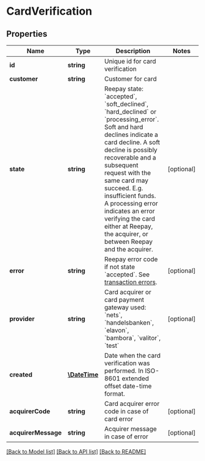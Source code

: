 # CardVerification

## Properties
Name | Type | Description | Notes
------------ | ------------- | ------------- | -------------
**id** | **string** | Unique id for card verification | 
**customer** | **string** | Customer for card | 
**state** | **string** | Reepay state: &#x60;accepted&#x60;, &#x60;soft_declined&#x60;, &#x60;hard_declined&#x60; or &#x60;processing_error&#x60;. Soft and hard declines indicate a card decline. A soft decline is possibly recoverable and a subsequent request with the same card may succeed. E.g. insufficient funds. A processing error indicates an error verifying the card either at Reepay, the acquirer, or between Reepay and the acquirer. | [optional] 
**error** | **string** | Reepay error code if not state &#x60;accepted&#x60;. See [transaction errors](https://reference.reepay.com/api/#transaction-errors). | [optional] 
**provider** | **string** | Card acquirer or card payment gateway used: &#x60;nets&#x60;, &#x60;handelsbanken&#x60;, &#x60;elavon&#x60;, &#x60;bambora&#x60;, &#x60;valitor&#x60;, &#x60;test&#x60; | [optional] 
**created** | [**\DateTime**](\DateTime.md) | Date when the card verification was performed. In ISO-8601 extended offset date-time format. | 
**acquirerCode** | **string** | Card acquirer error code in case of card error | [optional] 
**acquirerMessage** | **string** | Acquirer message in case of error | [optional] 

[[Back to Model list]](../../README.md#documentation-for-models) [[Back to API list]](../../README.md#documentation-for-api-endpoints) [[Back to README]](../../README.md)

